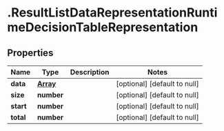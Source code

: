 # .ResultListDataRepresentationRuntimeDecisionTableRepresentation

## Properties
Name | Type | Description | Notes
------------ | ------------- | ------------- | -------------
**data** | [**Array<RuntimeDecisionTableRepresentation>**](RuntimeDecisionTableRepresentation.md) |  | [optional] [default to null]
**size** | **number** |  | [optional] [default to null]
**start** | **number** |  | [optional] [default to null]
**total** | **number** |  | [optional] [default to null]


